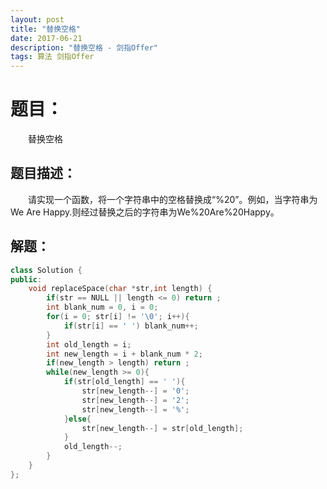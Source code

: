 ```yaml
---
layout: post
title: "替换空格"
date: 2017-06-21
description: "替换空格 - 剑指Offer"
tags: 算法 剑指Offer
---
```


# 题目：
　　替换空格

## 题目描述：
　　请实现一个函数，将一个字符串中的空格替换成“%20”。例如，当字符串为We Are Happy.则经过替换之后的字符串为We%20Are%20Happy。

## 解题：
```c++
class Solution {
public:
    void replaceSpace(char *str,int length) {
        if(str == NULL || length <= 0) return ;
        int blank_num = 0, i = 0;
        for(i = 0; str[i] != '\0'; i++){
            if(str[i] == ' ') blank_num++;
        }
        int old_length = i;
        int new_length = i + blank_num * 2;
        if(new_length > length) return ;
        while(new_length >= 0){
            if(str[old_length] == ' '){
                str[new_length--] = '0';
                str[new_length--] = '2';
                str[new_length--] = '%';
            }else{
                str[new_length--] = str[old_length];
            }
            old_length--;
        }
    }
};
```
